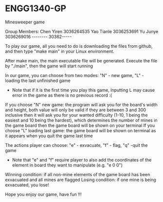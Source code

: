 # ENGG1340-GP
Minesweeper game

Group Members:
Chen Yiren  3036264535
Yao Tianle  3036253691
Yu Junye    3036269016
--------    30362-----


To play our game, all you need to do is downloading the files from github, and then type "make main" in your Linux environment.

After make main, the main executable file will be generated. Execute the file by "./main", then the game will start running

In our game, you can choose from two modes: "N" - new game, "L" - loading the last unfinished game
* Note that if it is the first time you play this game, inputting L may cause error in the game as there is no previous record :(

If you choose "N" new game:
            the program will ask you for the board's width and height, both value will only be valid if they are between 3 and 300 inclusive
            then it will ask you for your wanted difficulty (1-10, 1 being the easiest and 10 being the hardest), which determines the number of mines in the game board
            then the game board will be shown on your terminal
If you choose "L" loading last game:
            the game board will be shown on terminal as it appears when you quit the game last time

The actions player can choose: "e" - exvacuate, "f" - flag, "q" -quit the game
* Note that "e" and "f" require player to also add the coordinates of the element in board they want to manipulate (e.g. "e 0 0")

Winning condition: if all non-mine elements of the game board has been exvacuated and all mines are flagged
Losing condition: if one mine is being exvacuated, you lose!


Hope you enjoy our game, have fun !!!
